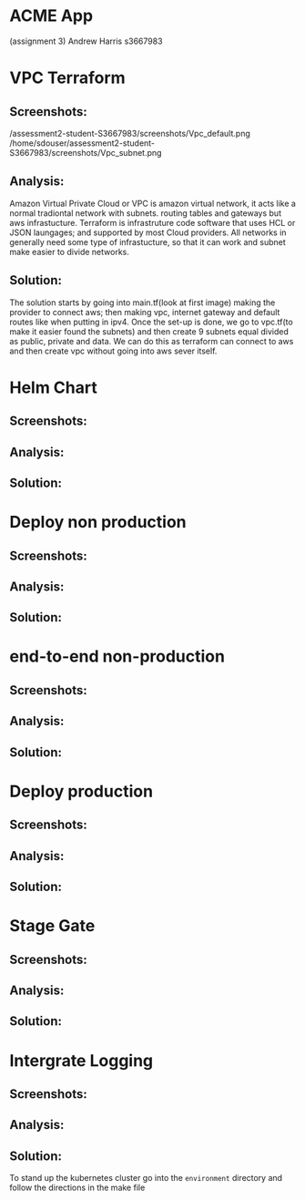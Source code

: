 # ACME App
(assignment 3)
Andrew Harris
s3667983

# VPC Terraform
## Screenshots:
/assessment2-student-S3667983/screenshots/Vpc_default.png
/home/sdouser/assessment2-student-S3667983/screenshots/Vpc_subnet.png
## Analysis:
Amazon Virtual Private Cloud or VPC is amazon virtual network, it acts like a normal tradiontal network with subnets. routing tables and gateways but aws infrastucture. Terraform is infrastruture code software that uses HCL or JSON laungages; and supported by most Cloud providers. All networks in generally need some type of infrastucture, so that it can work and subnet make easier to divide networks.
## Solution:
The solution starts by going into main.tf(look at first image) making the provider to connect aws; then making vpc, internet gateway and default routes like when putting in ipv4. Once the set-up is done, we go to vpc.tf(to make it easier found the subnets) and then create 9 subnets equal divided as public, private and data. We can do this as terraform can connect to aws and then create vpc without going into aws sever itself.


# Helm Chart
## Screenshots:
## Analysis:
## Solution:


# Deploy non production
## Screenshots:
## Analysis:
## Solution:


# end-to-end non-production
## Screenshots:
## Analysis:
## Solution:


# Deploy production
## Screenshots:
## Analysis:
## Solution:


# Stage Gate
## Screenshots:
## Analysis:
## Solution:


# Intergrate Logging
## Screenshots:
## Analysis:
## Solution:

To stand up the kubernetes cluster go into the `environment` directory and follow the directions in the make file
